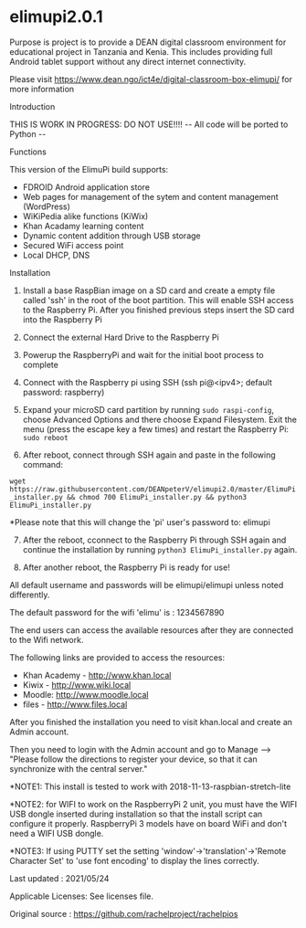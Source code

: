 # elimupi2.0.1

Purpose is project is to provide a DEAN digital classroom environment for educational project in Tanzania and Kenia. This includes providing full Android tablet support without any direct internet connectivity. 

Please visit https://www.dean.ngo/ict4e/digital-classroom-box-elimupi/ for more information 

Introduction 

THIS IS WORK IN PROGRESS: DO NOT USE!!!! -- All code will be ported to Python -- 

Functions 

This version of the ElimuPi build supports: 

- FDROID Android application store 
- Web pages for management of the sytem and content management (WordPress) 
- WiKiPedia alike functions (KiWix) 
- Khan Acadamy learning content 
- Dynamic content addition through USB storage 
- Secured WiFi access point 
- Local DHCP, DNS 

Installation 
1. Install a base RaspBian image on a SD card and create a empty file called 'ssh' in the root of the boot partition. This will enable SSH access to the Raspberry Pi. After you finished previous steps insert the SD card into the Raspberry Pi

2. Connect the external Hard Drive to the Raspberry Pi

3. Powerup the RaspberryPi and wait for the initial boot process to complete 

4. Connect with the Raspberry pi using SSH (ssh pi@\<ipv4\>; default password: raspberry)
 
5. Expand your microSD card partition by running `sudo raspi-config`, choose Advanced Options and there choose Expand Filesystem. Exit the menu (press the escape key a few times) and restart the Raspberry Pi: `sudo reboot`

6. After reboot, connect through SSH again and paste in the following command: 

`wget https://raw.githubusercontent.com/DEANpeterV/elimupi2.0/master/ElimuPi_installer.py && chmod 700 ElimuPi_installer.py && python3 ElimuPi_installer.py`

*Please note that this will change the 'pi' user's password to: elimupi 

7. After the reboot, cconnect to the Raspberry Pi through SSH again and continue the installation by running `python3 ElimuPi_installer.py` again. 

8. After another reboot, the Raspberry Pi is ready for use! 

All default username and passwords will be elimupi/elimupi unless noted differently. 

The default password for the wifi 'elimu' is : 1234567890

The end users can access the available resources after they are connected to the Wifi network.

The following links are provided to access the resources:
- Khan Academy - http://www.khan.local
- Kiwix - http://www.wiki.local
- Moodle: http://www.moodle.local
- files - http://www.files.local

After you finished the installation you need to visit khan.local and create an Admin account. 

Then you need to login with the Admin account and go to Manage --> "Please follow the directions to register your device, so that it can synchronize with the central server."


*NOTE1: This install is tested to work with 2018-11-13-raspbian-stretch-lite 

*NOTE2: for WIFI to work on the RaspberryPi 2 unit, you must have the WIFI USB dongle inserted during installation so that the install script can configure it properly. RaspberryPi 3 models have on board WiFi and don't need a WIFI USB dongle. 

*NOTE3: If using  PUTTY set the setting 'window'->'translation'->'Remote Character Set' to 'use font encoding' to display the lines correctly.

Last updated : 2021/05/24 

Applicable Licenses: See licenses file. 

Original source : https://github.com/rachelproject/rachelpios 
